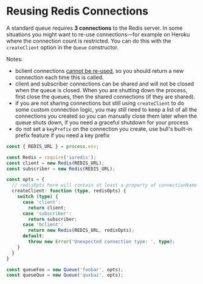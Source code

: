 # Reusing Redis Connections

A standard queue requires **3 connections** to the Redis server. In some situations you might want to re-use connections—for example on Heroku where the connection count is restricted. You can do this with the `createClient` option in the `Queue` constructor.



Notes:

* bclient connections [cannot be re-used](https://github.com/OptimalBits/bull/issues/880), so you should return a new connection each time this is called.
* client and subscriber connections can be shared and will not be closed when the queue is closed. When you are shutting down the process, first close the queues, then the shared connections (if they are shared).
* if you are not sharing connections but still using `createClient` to do some custom connection logic, you may still need to keep a list of all the connections you created so you can manually close them later when the queue shuts down, if you need a graceful shutdown for your process
* do not set a `keyPrefix` on the connection you create, use bull's built-in prefix feature if you need a key prefix

```typescript
const { REDIS_URL } = process.env;

const Redis = require('ioredis');
const client = new Redis(REDIS_URL);
const subscriber = new Redis(REDIS_URL);

const opts = {
  // redisOpts here will contain at least a property of connectionName which will identify the queue based on its name
  createClient: function (type, redisOpts) {
    switch (type) {
      case 'client':
        return client;
      case 'subscriber':
        return subscriber;
      case 'bclient':
        return new Redis(REDIS_URL, redisOpts);
      default:
        throw new Error('Unexpected connection type: ', type);
    }
  }
}

const queueFoo = new Queue('foobar', opts);
const queueQux = new Queue('quxbaz', opts);
```
